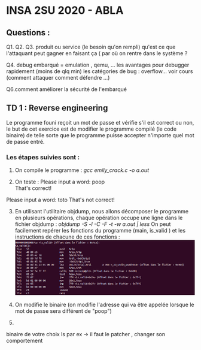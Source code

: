 # INSA 2SU 2020 - ABLA 

## Questions : 
Q1. 
Q2.
Q3. 
produit ou service (le besoin qu'on rempli)
qu'est ce que l'attaquant peut gagner en faisant ça (
par où on rentre dans le système ? 

Q4. debug embarqué = emulation , qemu, ... les avantages pour debugger rapidement (moins de qlq min)
les catégories de bug : overflow... voir cours (comment attaquer comment défendre ...)

Q6.comment améliorer la sécurité de l'embarqué 



## TD 1 : Reverse engineering 

Le programme founi reçoit un mot de passe et vérifie s'il est correct ou non, le but de cet exercice est de modifier le programme compilé (le code binaire) de telle sorte que le programme puisse accepter n'importe quel mot de passe entré. 

### Les étapes suivies sont : 
1. On compile le programme : *gcc emily_crack.c -o a.out*

2. On teste : Please input a word: poop   
              That's correct!     

Please input a word: toto
That's not correct!

3. En utilisant l'utilitaire objdump, nous allons décomposer le programme en plusieurs opérations, chaque opération occupe une ligne dans le fichier objdump : *objdump -S -l -C -F -t -w a.out | less*
On peut facilement repérer les fonctions du programme (main, is_valid ) et les instructions de chacune de ces fonctions : 
![capture 1](https://github.com/iabla/TD_SE_abla/blob/master/docs/screens/Capture%20du%202020-02-21%2016-54-26.png)

4. On modifie le binaire (on modifie l'adresse qui va être appelée lorsque le mot de passe sera différent de "poop")

5. 



binaire de votre choix ls par ex -> il faut le patcher , changer son comportement 
